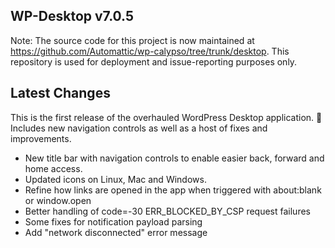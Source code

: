 ## WP-Desktop v7.0.5

Note: The source code for this project is now maintained at https://github.com/Automattic/wp-calypso/tree/trunk/desktop. This repository is used for deployment and issue-reporting purposes only.

## Latest Changes

This is the first release of the overhauled WordPress Desktop application. 🎉 Includes new navigation controls as well as a host of fixes and improvements.

- New title bar with navigation controls to enable easier back, forward and home access.
- Updated icons on Linux, Mac and Windows.
- Refine how links are opened in the app when triggered with about:blank or window.open
- Better handling of code=-30 ERR_BLOCKED_BY_CSP request failures
- Some fixes for notification payload parsing
- Add "network disconnected" error message

